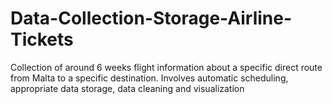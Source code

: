 # Data-Collection-Storage-Airline-Tickets
Collection of around 6 weeks flight information about a specific direct route from Malta to a specific destination. Involves automatic scheduling, appropriate data storage, data cleaning and visualization
